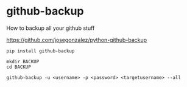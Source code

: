 # github-backup
How to backup all your github stuff

https://github.com/josegonzalez/python-github-backup

```
pip install github-backup

mkdir BACKUP
cd BACKUP

github-backup -u <username> -p <password> <targetusername> --all

```
